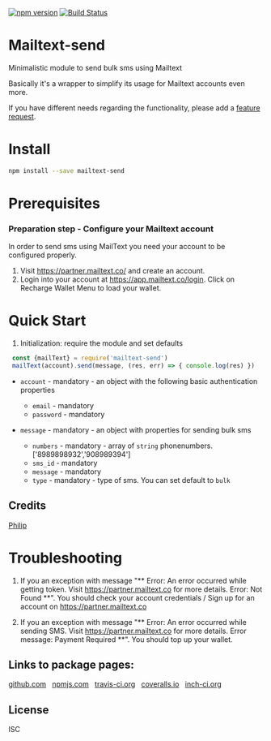 [![npm version](https://badge.fury.io/js/mailtext-send.svg)](http://badge.fury.io/js/mailtext-send)
[![Build Status](https://travis-ci.org/sarfophil/mailtext-send.svg)](https://travis-ci.org/sarfophil/mailtext-send)

# Mailtext-send
Minimalistic module to send bulk sms using Mailtext

Basically it's a wrapper to simplify its usage for Mailtext accounts even more.

If you have different needs regarding the functionality, please add a [feature request](https://github.com/sarfophil/mailtext-send/issues).

# Install

```bash
npm install --save mailtext-send
```

# Prerequisites
### Preparation step - Configure your Mailtext account
In order to send sms using MailText you need your account to be configured properly.

1) Visit https://partner.mailtext.co/ and create an account.
2) Login into your account at https://app.mailtext.co/login. Click on Recharge Wallet Menu to load your wallet.


# Quick Start
1) Initialization: require the module and set defaults
```js
 const {mailText} = require('mailtext-send')
 mailText(account).send(message, (res, err) => { console.log(res) })
```
- `account` - mandatory - an object with the following basic authentication properties
    - `email` - mandatory
    - `password` - mandatory
    
- `message` - mandatory - an object with properties for sending bulk sms
    - `numbers` - mandatory - array of `string` phonenumbers. ['8989898932','908989394']
    - `sms_id` - mandatory 
    -  `message` - mandatory
    -  `type` - mandatory - type of sms. You can set default to `bulk`

## Credits
[Philip](https://github.com/sarfophil/)

# Troubleshooting
1) If you an exception with message "** Error: An error occurred while getting token. Visit https://partner.mailtext.co for more details. Error: Not Found
 **". You should check your account credentials / Sign up for an account on https://partner.mailtext.co

2) If you an exception with message "** Error: An error occurred while sending SMS. Visit https://partner.mailtext.co for more details. Error message: Payment Required
    **". You should top up your wallet.

## Links to package pages:
[github.com](https://github.com/sarfophil/mail-send) &nbsp; [npmjs.com](https://www.npmjs.com/package/mailtext-send) &nbsp; [travis-ci.org](https://travis-ci.org/sarfophil/mailtext-send) &nbsp; [coveralls.io](https://coveralls.io/github/sarfophil/mailtext-send) &nbsp; [inch-ci.org](https://inch-ci.org/github/sarfophil/mailtext-send)


## License

ISC
